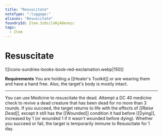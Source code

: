 ```yaml
---
title: "Resuscitate"
noteType: ":luggage:"
aliases: "Resuscitate"
foundryId: Item.3z0sildHjA8enezc
tags:
  - Item
---
```


# Resuscitate
![[icons-sundries-books-book-red-exclamation.webp|150]]

**Requirements** You are holding a [[Healer's Toolkit]] or are wearing them and have a hand free. Also, the target's body is mostly intact.

* * *

You can use Medicine to resuscitate the dead. Attempt a DC 40 medicine check to revive a dead creature that has been dead for no more than 3 rounds. If you succeed, the target returns to life with the effects of _[[Raise Dead]]_, except it still has the [[Wounded]] condition it had before [[Dying]], increased by 1 (or wounded 1 if it wasn't wounded before dying). Whether you succeed or fail, the target is temporarily immune to Resuscitate for 1 day.
